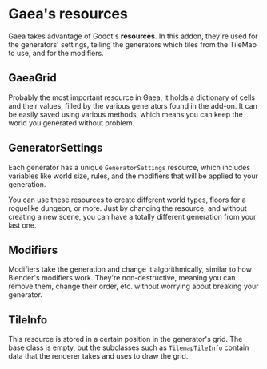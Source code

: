 # Gaea's resources

Gaea takes advantage of Godot's **resources**. In this addon, they're used for the generators' settings, telling the generators which tiles from the TileMap to use, and for the modifiers.

## GaeaGrid

Probably the most important resource in Gaea, it holds a dictionary of cells and their values, filled by the various generators found in the add-on. It can be easily saved using various methods, which means you can keep the world you generated without problem.

## GeneratorSettings
Each generator has a unique `GeneratorSettings` resource, which includes variables like world size, rules, and the modifiers that will be applied to your generation.

You can use these resources to create different world types, floors for a roguelike dungeon, or more. Just by changing the resource, and without creating a new scene, you can have a totally different generation from your last one.

## Modifiers
Modifiers take the generation and change it algorithmically, similar to how Blender's modifiers work. They're non-destructive, meaning you can remove them, change their order, etc. without worrying about breaking your generator.

## TileInfo
This resource is stored in a certain position in the generator's grid. The base class is empty, but the subclasses such as `TilemapTileInfo` contain data that the renderer takes and uses to draw the grid.
